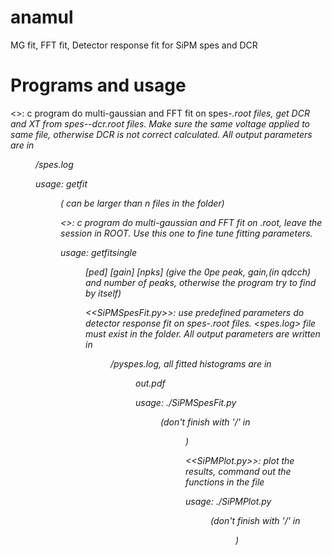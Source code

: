 anamul
======

MG fit, FFT fit, Detector response fit for SiPM spes and DCR

Programs and usage
==================

<<getfit>>: c program do multi-gaussian and FFT fit on spes-<i>.root files, get DCR and XT from spes-<i>-dcr.root files. Make sure the same voltage applied to same <i> file, otherwise DCR is not correct calculated. All output parameters are in <DIR>/spes.log
 
usage: getfit <DIR> <nfiles> (<nfiles> can be larger than n files in the folder)

<<getfitsingle>>: c program do multi-gaussian and FFT fit on <file>.root, leave the session in ROOT. Use this one to fine tune fitting parameters.

usage: getfitsingle <DIR> <filename> [ped] [gain] [npks]
(give the 0pe peak, gain,(in qdcch) and number of peaks, otherwise the program try to find by itself)

<<SiPMSpesFit.py>>: use predefined parameters do detector response fit on spes-<i>.root files. <spes.log> file must exist in the folder. All output parameters are written in <DIR>/pyspes.log, all fitted histograms are in <DIR>out.pdf 

usage: ./SiPMSpesFit.py <DIR> (don't finish with '/' in <DIR>)

<<SiPMPlot.py>>: plot the results, command out the functions in the file

usage: ./SiPMPlot.py <DIR> (don't finish with '/' in <DIR>)